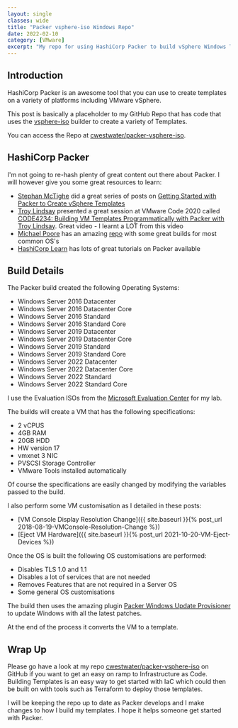 ```yaml
---
layout: single
classes: wide
title: "Packer vsphere-iso Windows Repo"
date: 2022-02-10
category: [VMware]
excerpt: "My repo for using HashiCorp Packer to build vSphere Windows Templates"
---
```

## Introduction

HashiCorp Packer is an awesome tool that you can use to create templates on a variety of platforms including VMware vSphere.

This post is basically a placeholder to my GitHub Repo that has code that uses the [vsphere-iso](https://www.packer.io/plugins/builders/vsphere/vsphere-iso) builder to create a variety of Templates.

You can access the Repo at [cwestwater/packer-vsphere-iso](https://github.com/cwestwater/packer-vsphere-iso).

## HashiCorp Packer

I'm not going to re-hash plenty of great content out there about Packer. I will however give you some great resources to learn:

- [Stephan McTighe](https://twitter.com/vStephanMcTighe) did a great series of posts on [Getting Started with Packer to Create vSphere Templates](https://stephanmctighe.com/2021/06/15/getting-started-with-packer-to-create-vsphere-templates-part-1/)
- [Troy Lindsay](https://twitter.com/troylindsay42) presented a great session at VMware Code 2020 called [CODE4234: Building VM Templates Programmatically with Packer with Troy Lindsay](https://youtu.be/mO0oeCAjeO8). Great video - I learnt a LOT from this video
- [Michael Poore](https://twitter.com/mpoore) has an amazing [repo](https://github.com/v12n-io/packer) with some great builds for most common OS's
- [HashiCorp Learn](https://learn.hashicorp.com/packer) has lots of great tutorials on Packer available

## Build Details

The Packer build created the following Operating Systems:

- Windows Server 2016 Datacenter
- Windows Server 2016 Datacenter Core
- Windows Server 2016 Standard
- Windows Server 2016 Standard Core
- Windows Server 2019 Datacenter
- Windows Server 2019 Datacenter Core
- Windows Server 2019 Standard
- Windows Server 2019 Standard Core
- Windows Server 2022 Datacenter
- Windows Server 2022 Datacenter Core
- Windows Server 2022 Standard
- Windows Server 2022 Standard Core

I use the Evaluation ISOs from the [Microsoft Evaluation Center](https://www.microsoft.com/en-gb/evalcenter/evaluate-windows-server) for my lab.

The builds will create a VM that has the following specifications:

- 2 vCPUS
- 4GB RAM
- 20GB HDD
- HW version 17
- vmxnet 3 NIC
- PVSCSI Storage Controller
- VMware Tools installed automatically

Of course the specifications are easily changed by modifying the variables passed to the build.

I also perform some VM customisation as I detailed in these posts:

- [VM Console Display Resolution Change]({{ site.baseurl }}{% post_url 2018-08-19-VMConsole-Resolution-Change %})
- [Eject VM Hardware]({{ site.baseurl }}{% post_url 2021-10-20-VM-Eject-Devices %})

Once the OS is built the following OS customisations are performed:

- Disables TLS 1.0 and 1.1
- Disables a lot of services that are not needed
- Removes Features that are not required in a Server OS
- Some general OS customisations

The build then uses the amazing plugin [Packer Windows Update Provisioner](https://github.com/rgl/packer-plugin-windows-update) to update Windows with all the latest patches.

At the end of the process it converts the VM to a template.

## Wrap Up

Please go have a look at my repo [cwestwater/packer-vsphere-iso](https://github.com/cwestwater/packer-vsphere-iso) on GitHub if you want to get an easy on ramp to Infrastructure as Code. Building Templates is an easy way to get started with IaC which could then be built on with tools such as Terraform to deploy those templates.

I will be keeping the repo up to date as Packer develops and I make changes to how I build my templates. I hope it helps someone get started with Packer.
